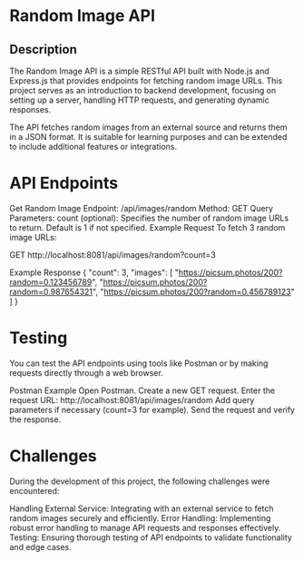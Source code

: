 # Random Image API

## Description

The Random Image API is a simple RESTful API built with Node.js and Express.js that provides endpoints for fetching random image URLs. This project serves as an introduction to backend development, focusing on setting up a server, handling HTTP requests, and generating dynamic responses.

The API fetches random images from an external source and returns them in a JSON format. It is suitable for learning purposes and can be extended to include additional features or integrations.


# API Endpoints

Get Random Image
Endpoint: /api/images/random
Method: GET
Query Parameters:
count (optional): Specifies the number of random image URLs to return. Default is 1 if not specified.
Example Request
To fetch 3 random image URLs:

GET http://localhost:8081/api/images/random?count=3

Example Response
{
    "count": 3,
    "images": [
        "https://picsum.photos/200?random=0.123456789",
        "https://picsum.photos/200?random=0.987654321",
        "https://picsum.photos/200?random=0.456789123"
    ]
}

# Testing
You can test the API endpoints using tools like Postman or by making requests directly through a web browser.

Postman Example
Open Postman.
Create a new GET request.
Enter the request URL: http://localhost:8081/api/images/random
Add query parameters if necessary (count=3 for example).
Send the request and verify the response.


# Challenges
During the development of this project, the following challenges were encountered:

Handling External Service: Integrating with an external service to fetch random images securely and efficiently.
Error Handling: Implementing robust error handling to manage API requests and responses effectively.
Testing: Ensuring thorough testing of API endpoints to validate functionality and edge cases.
